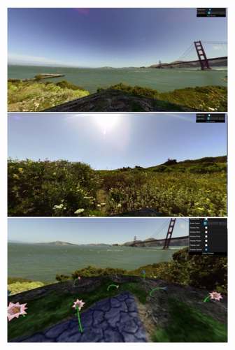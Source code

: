 ![Project Screenshot](sceenshots/project-t03g05-1.1.png)
![Project Screenshot](sceenshots/project-t03g05-1.2.png)
![Project Screenshot](sceenshots/project-t03g05-2.jpg)
